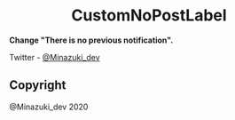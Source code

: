 <h1 align="center">CustomNoPostLabel</h1>

**Change "There is no previous notification".**

Twitter         - [@Minazuki_dev](https://twitter.com/Minazuki_dev)

## Copyright
@Minazuki_dev 2020






